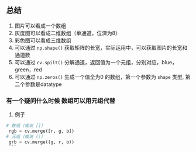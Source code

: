## 总结
1. 图片可以看成一个数组
2. 灰度图可以看成二维数组（单通道，位深为8）
3. 彩色图可以看成三维数组
4. 可以通过 `np.shape()` 获取矩阵的长宽，实际运用中，可以获取图片的长宽和通道数
5. 可以通过 `cv.spilt()` 分解通道，返回值为一个元组，分别对应，blue，green，red
6. 可以通过 `np.zeros()` 生成一个值全为0 的数组，第一个参数为 `shape` 类型, 第二个参数是datatype
### 有一个疑问什么时候 数组可以用元组代替
   1. 例子
   ```python
   # 数组（或说 []）
    rgb = cv.merge([r, g, b])
   # 元组（或说 ()）
    grb = cv.merge((g, r, b))
    ```
